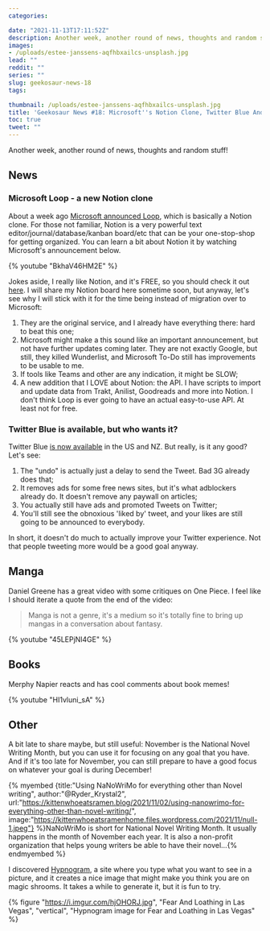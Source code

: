 ```yaml
---
categories:

date: "2021-11-13T17:11:52Z"
description: Another week, another round of news, thoughts and random stuff!
images:
- /uploads/estee-janssens-aqfhbxailcs-unsplash.jpg
lead: ""
reddit: ""
series: ""
slug: geekosaur-news-18
tags:

thumbnail: /uploads/estee-janssens-aqfhbxailcs-unsplash.jpg
title: 'Geekosaur News #18: Microsoft''s Notion Clone, Twitter Blue And More!'
toc: true
tweet: ""
---
```

Another week, another round of news, thoughts and random stuff!

<!--more-->

## News

### Microsoft Loop - a new Notion clone

About a week ago [Microsoft announced Loop](https://www.microsoft.com/en-us/microsoft-loop), which is basically a Notion clone. For those not familiar, Notion is a very powerful text editor/journal/database/kanban board/etc that can be your one-stop-shop for getting organized. You can learn a bit about Notion it by watching Microsoft's announcement below.

{% youtube "BkhaV46HM2E" %}

Jokes aside, I really like Notion, and it's FREE, so you should check it out [here](www.notion.so). I will share my Notion board here sometime soon, but anyway, let's see why I will stick with it for the time being instead of migration over to Microsoft:

1. They are the original service, and I already have everything there: hard to beat this one;
2. Microsoft might make a this sound like an important announcement, but not have further updates coming later. They are not exactly Google, but still, they killed Wunderlist, and Microsoft To-Do still has improvements to be usable to me.
3. If tools like Teams and other are any indication, it might be SLOW;
4. A new addition that I LOVE about Notion: the API. I have scripts to import and update data from Trakt, Anilist, Goodreads and more into Notion. I don't think Loop is ever going to have an actual easy-to-use API. At least not for free.

### Twitter Blue is available, but who wants it?

Twitter Blue [is now available](https://blog.twitter.com/en_us/topics/product/2021/twitter-smarter--twitter-harder-with-twitter-blue) in the US and NZ. But really, is it any good? Let's see:

1. The "undo" is actually just a delay to send the Tweet. Bad 3G already does that;
2. It removes ads for some free news sites, but it's what adblockers already do. It doesn't remove any paywall on articles;
3. You actually still have ads and promoted Tweets on Twitter;
4. You'll still see the obnoxious 'liked by' tweet, and your likes are still going to be announced to everybody.

In short, it doesn't do much to actually improve your Twitter experience. Not that people tweeting more would be a good goal anyway.

## Manga

Daniel Greene has a great video with some critiques on One Piece. I feel like I should iterate a quote from the end of the video:

> Manga is not a genre, it's a medium so it's totally fine to bring up mangas in a conversation about fantasy.

{% youtube "45LEPjNl4GE" %}

## Books

Merphy Napier reacts and has cool comments about book memes!

{% youtube "HI1vluni_sA" %}

## Other

A bit late to share maybe, but still useful: November is the National Novel Writing Month, but you can use it for focusing on any goal that you have. And if it's too late for November, you can still prepare to have a good focus on whatever your goal is during December!

{% myembed {title:"Using NaNoWriMo for everything other than Novel writing", author:"@Ryder_Krystal2", url:"https://kittenwhoeatsramen.blog/2021/11/02/using-nanowrimo-for-everything-other-than-novel-writing/", image:"https://kittenwhoeatsramenhome.files.wordpress.com/2021/11/null-1.jpeg"} %}NaNoWriMo is short for National Novel Writing Month. It usually happens in the month of November each year. It is also a non-profit organization that helps young writers be able to have their novel…{% endmyembed %}

I discovered [Hypnogram](https://hypnogram.xyz/), a site where you type what you want to see in a picture, and it creates a nice image that might make you think you are on magic shrooms. It takes a while to generate it, but it is fun to try.

{% figure "https://i.imgur.com/hjOHORJ.jpg", "Fear And Loathing in Las Vegas", "vertical", "Hypnogram image for Fear and Loathing in Las Vegas" %}

<!-- ## Random

tweet 1437652764813926408" %} -->
